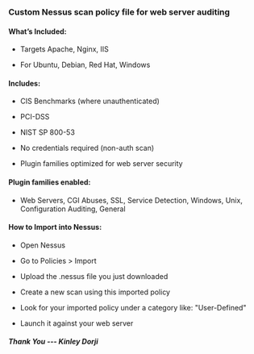 ### Custom Nessus scan policy file for web server auditing
 #### What’s Included:
- Targets Apache, Nginx, IIS

- For Ubuntu, Debian, Red Hat, Windows

 #### Includes:

- CIS Benchmarks (where unauthenticated)

- PCI-DSS

- NIST SP 800-53

- No credentials required (non-auth scan)

- Plugin families optimized for web server security

#### Plugin families enabled:
- Web Servers, CGI Abuses, SSL, Service Detection, Windows, Unix, Configuration Auditing, General

#### How to Import into Nessus:
- Open Nessus

- Go to Policies > Import

- Upload the .nessus file you just downloaded

- Create a new scan using this imported policy
- Look for your imported policy under a category like:
     "User-Defined"
- Launch it against your web server
##### Thank You --- Kinley Dorji
